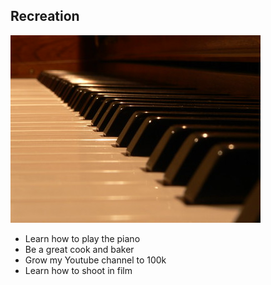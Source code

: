 ## Recreation

![Rick Kimpel's = Piano](Rick_Kimpel's.jpg)

- Learn how to play the piano
- Be a great cook and baker
- Grow my Youtube channel to 100k
- Learn how to shoot in film